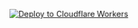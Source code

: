 [![Deploy to Cloudflare Workers](https://deploy.workers.cloudflare.com/button)](https://deploy.workers.cloudflare.com/?url=https://github.com/win877969/tp1)
